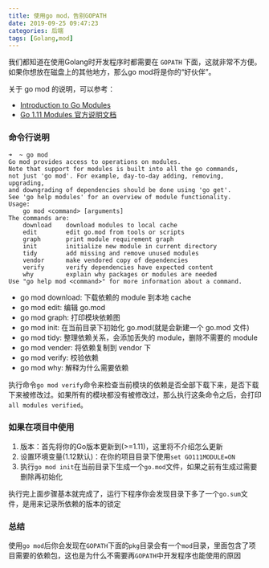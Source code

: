 ```yaml
---
title: 使用go mod，告别GOPATH
date: 2019-09-25 09:47:23
categories: 后端
tags: [Golang,mod]
---
```


我们都知道在使用Golang时开发程序时都需要在 `GOPATH` 下面，这就非常不方便。如果你想放在磁盘上的其他地方，那么go mod将是你的“好伙伴”。

<!--more-->

关于 go mod 的说明，可以参考：
* [Introduction to Go Modules](https://roberto.selbach.ca/intro-to-go-modules/)
* [Go 1.11 Modules 官方说明文档](https://github.com/golang/go/wiki/Modules)

### 命令行说明
```
➜  ~ go mod
Go mod provides access to operations on modules.
Note that support for modules is built into all the go commands,
not just 'go mod'. For example, day-to-day adding, removing, upgrading,
and downgrading of dependencies should be done using 'go get'.
See 'go help modules' for an overview of module functionality.
Usage:
	go mod <command> [arguments]
The commands are:
	download    download modules to local cache		
	edit        edit go.mod from tools or scripts		
	graph       print module requirement graph		
	init        initialize new module in current directory	
	tidy        add missing and remove unused modules 
	vendor      make vendored copy of dependencies
	verify      verify dependencies have expected content  
	why         explain why packages or modules are needed 
Use "go help mod <command>" for more information about a command.
```

* go mod download: 下载依赖的 module 到本地 cache
* go mod edit: 编辑 go.mod
* go mod graph: 打印模块依赖图
* go mod init: 在当前目录下初始化 go.mod(就是会新建一个 go.mod 文件)
* go mod tidy: 整理依赖关系，会添加丢失的 module，删除不需要的 module
* go mod vender: 将依赖复制到 vendor 下
* go mod verify: 校验依赖
* go mod why: 解释为什么需要依赖

执行命令`go mod verify`命令来检查当前模块的依赖是否全部下载下来，是否下载下来被修改过。如果所有的模块都没有被修改过，那么执行这条命令之后，会打印`all modules verified`。

### 如果在项目中使用
1. 版本：首先将你的Go版本更新到(>=1.11)，这里将不介绍怎么更新
2. 设置环境变量(1.12默认)：在你的项目目录下使用`set GO111MODULE=ON`
3. 执行`go mod init`在当前目录下生成一个`go.mod`文件，如果之前有生成过需要删除再初始化

执行完上面步骤基本就完成了，运行下程序你会发现目录下多了一个`go.sum`文件，是用来记录所依赖的版本的锁定

### 总结
使用`go mod`后你会发现在`GOPATH`下面的`pkg`目录会有一个`mod`目录，里面包含了项目需要的依赖包，这也是为什么不需要再`GOPATH`中开发程序也能使用的原因
